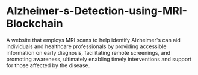# Alzheimer-s-Detection-using-MRI-Blockchain
A website that employs MRI scans to help identify Alzheimer's can aid individuals and healthcare professionals by providing accessible information on early diagnosis, facilitating remote screenings, and promoting awareness, ultimately enabling timely interventions and support for those affected by the disease.
